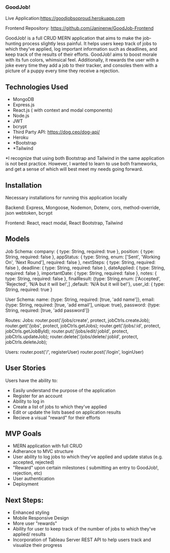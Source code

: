 ### GoodJob!

Live Application:https://goodjobsoproud.herokuapp.com

Frontend Repository: https://github.com/Janinenw/GoodJob-Frontend


GoodJob! is a full CRUD MERN application that aims to make the job-hunting process slightly less painful. It helps users keep track of jobs to which they’ve applied, log important information such as deadlines, and keep track of the results of their efforts.  GoodJob! aims to boost morale with its fun colors, whimsical feel.  Additionally, it rewards the user with a joke every time they add a job to their tracker, and consoles them with a picture of a puppy every time they receive a rejection.



## Technologies Used

- MongoDB
- Express.js
- React.js ( with context and modal components)
- Node.js
- JWT
- bcrypt
- Third Party API: https://dog.ceo/dog-api/
- Heroku
- *Bootstrap
- *Tailwind

*I recognize that using both Bootstrap and Tailwind in the same application is not best practice. However, I wanted to learn to use both frameworks, and get a sense of which will best meet my needs going forward.

## Installation 

Necessary installations for running this application locally

Backend: Express, Mongoose, Nodemon, Dotenv, cors, method-override, json webtoken, bcrypt

Frontend: React, react modal, React Bootstrap, Tailwind

## Models

Job Schema:
  company: { type: String, required: true },
  position: { type: String, required: false },
  appStatus: { type: String, enum: ['Sent', 'Working On', 'Next Round'], required: false },
  nextSteps: { type: String, required: false },
  deadline: { type: String, required: false },
  dateApplied: { type: String, required: false },
  importantDate: { type: String, required: false },
  notes: { type: String, required: false },
  finalResult: {type: String,enum: ['Accepted', 'Rejected', 'N/A but it will be!',] ,default: 'N/A but it will be!'}, 
  user_id: { type: String, required: true }

User Schema:
  name: {type: String, required: [true, 'add name']},
  email: {type: String, required: [true, 'add email'], unique: true},
  password: {type: String, required: [true, 'add password']}


Routes:
   Jobs:
   router.post('/jobs/create', protect, jobCtrls.createJob);
   router.get('/jobs', protect, jobCtrls.getJobs);
   router.get('/jobs/:id', protect, jobCtrls.getJobById);
   router.put('/jobs/edit/:jobId', protect, jobCtrls.updateJob);
   router.delete('/jobs/delete/:jobId', protect, jobCtrls.deleteJob);

   Users:
   router.post('/', registerUser)
   router.post('/login', loginUser)



## User Stories

Users have the ability to:

- Easily understand the purpose of the application
- Register for an account
- Ability to log in 
- Create a list of jobs to which they've applied
- Edit or update the lists based on application results
- Recieve a  visual "reward" for their efforts

## MVP Goals

- MERN application with full CRUD
- Adherance to MVC structure
- User ability to log jobs to which they’ve applied and update status (e.g. accepted, rejected)
- "Reward" upon certain milestones ( submitting an entry to GoodJob!, rejection, etc)
- User authentication
- Deployment


## Next Steps:

- Enhanced styling
- Mobile Responsive Design
- More user "rewards"
- Ability for user to keep track of the number of jobs to which they've applied/ results
- Incorporation of Tableau Server REST API to help users track and visualize their progress


